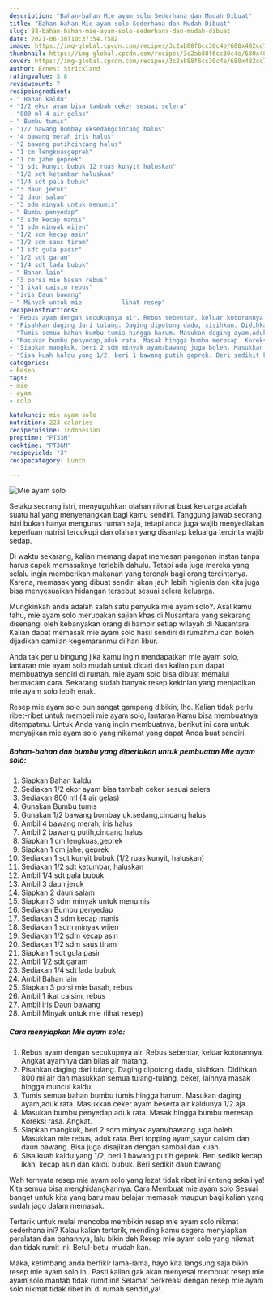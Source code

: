 ```yaml
---
description: "Bahan-bahan Mie ayam solo Sederhana dan Mudah Dibuat"
title: "Bahan-bahan Mie ayam solo Sederhana dan Mudah Dibuat"
slug: 88-bahan-bahan-mie-ayam-solo-sederhana-dan-mudah-dibuat
date: 2021-06-30T10:37:54.758Z
image: https://img-global.cpcdn.com/recipes/3c2ab88f6cc30c4e/680x482cq70/mie-ayam-solo-foto-resep-utama.jpg
thumbnail: https://img-global.cpcdn.com/recipes/3c2ab88f6cc30c4e/680x482cq70/mie-ayam-solo-foto-resep-utama.jpg
cover: https://img-global.cpcdn.com/recipes/3c2ab88f6cc30c4e/680x482cq70/mie-ayam-solo-foto-resep-utama.jpg
author: Ernest Strickland
ratingvalue: 3.8
reviewcount: 7
recipeingredient:
- " Bahan kaldu"
- "1/2 ekor ayam bisa tambah ceker sesuai selera"
- "800 ml 4 air gelas"
- " Bumbu tumis"
- "1/2 bawang bombay uksedangcincang halus"
- "4 bawang merah iris halus"
- "2 bawang putihcincang halus"
- "1 cm lengkuasgeprek"
- "1 cm jahe geprek"
- "1 sdt kunyit bubuk 12 ruas kunyit haluskan"
- "1/2 sdt ketumbar haluskan"
- "1/4 sdt pala bubuk"
- "3 daun jeruk"
- "2 daun salam"
- "3 sdm minyak untuk menumis"
- " Bumbu penyedap"
- "3 sdm kecap manis"
- "1 sdm minyak wijen"
- "1/2 sdm kecap asin"
- "1/2 sdm saus tiram"
- "1 sdt gula pasir"
- "1/2 sdt garam"
- "1/4 sdt lada bubuk"
- " Bahan lain"
- "3 porsi mie basah rebus"
- "1 ikat caisim rebus"
- "iris Daun bawang"
- " Minyak untuk mie           lihat resep"
recipeinstructions:
- "Rebus ayam dengan secukupnya air. Rebus sebentar, keluar kotorannya. Angkat ayamnya dan bilas air matang."
- "Pisahkan daging dari tulang. Daging dipotong dadu, sisihkan. Didihkan 800 ml air dan masukkan semua tulang-tulang, ceker, lainnya masak hingga muncul kaldu."
- "Tumis semua bahan bumbu tumis hingga harum. Masukan daging ayam,aduk rata. Masukkan ceker ayam beserta air kaldunya 1/2 aja."
- "Masukan bumbu penyedap,aduk rata. Masak hingga bumbu meresap. Koreksi rasa. Angkat."
- "Siapkan mangkuk, beri 2 sdm minyak ayam/bawang juga boleh. Masukkan mie rebus, aduk rata. Beri topping ayam,sayur caisim dan daun bawang. Bisa juga disajikan dengan sambal dan kuah."
- "Sisa kuah kaldu yang 1/2, beri 1 bawang putih geprek. Beri sedikit kecap ikan, kecap asin dan kaldu bubuk. Beri sedikit daun bawang"
categories:
- Resep
tags:
- mie
- ayam
- solo

katakunci: mie ayam solo 
nutrition: 223 calories
recipecuisine: Indonesian
preptime: "PT33M"
cooktime: "PT36M"
recipeyield: "3"
recipecategory: Lunch

---
```



![Mie ayam solo](https://img-global.cpcdn.com/recipes/3c2ab88f6cc30c4e/680x482cq70/mie-ayam-solo-foto-resep-utama.jpg)

Selaku seorang istri, menyuguhkan olahan nikmat buat keluarga adalah suatu hal yang menyenangkan bagi kamu sendiri. Tanggung jawab seorang istri bukan hanya mengurus rumah saja, tetapi anda juga wajib menyediakan keperluan nutrisi tercukupi dan olahan yang disantap keluarga tercinta wajib sedap.

Di waktu  sekarang, kalian memang dapat memesan panganan instan tanpa harus capek memasaknya terlebih dahulu. Tetapi ada juga mereka yang selalu ingin memberikan makanan yang terenak bagi orang tercintanya. Karena, memasak yang dibuat sendiri akan jauh lebih higienis dan kita juga bisa menyesuaikan hidangan tersebut sesuai selera keluarga. 



Mungkinkah anda adalah salah satu penyuka mie ayam solo?. Asal kamu tahu, mie ayam solo merupakan sajian khas di Nusantara yang sekarang disenangi oleh kebanyakan orang di hampir setiap wilayah di Nusantara. Kalian dapat memasak mie ayam solo hasil sendiri di rumahmu dan boleh dijadikan camilan kegemaranmu di hari libur.

Anda tak perlu bingung jika kamu ingin mendapatkan mie ayam solo, lantaran mie ayam solo mudah untuk dicari dan kalian pun dapat membuatnya sendiri di rumah. mie ayam solo bisa dibuat memalui bermacam cara. Sekarang sudah banyak resep kekinian yang menjadikan mie ayam solo lebih enak.

Resep mie ayam solo pun sangat gampang dibikin, lho. Kalian tidak perlu ribet-ribet untuk membeli mie ayam solo, lantaran Kamu bisa membuatnya ditempatmu. Untuk Anda yang ingin membuatnya, berikut ini cara untuk menyajikan mie ayam solo yang nikamat yang dapat Anda buat sendiri.

<!--inarticleads1-->

##### Bahan-bahan dan bumbu yang diperlukan untuk pembuatan Mie ayam solo:

1. Siapkan  Bahan kaldu
1. Sediakan 1/2 ekor ayam bisa tambah ceker sesuai selera
1. Sediakan 800 ml (4 air gelas)
1. Gunakan  Bumbu tumis
1. Gunakan 1/2 bawang bombay uk.sedang,cincang halus
1. Ambil 4 bawang merah, iris halus
1. Ambil 2 bawang putih,cincang halus
1. Siapkan 1 cm lengkuas,geprek
1. Siapkan 1 cm jahe, geprek
1. Sediakan 1 sdt kunyit bubuk (1/2 ruas kunyit, haluskan)
1. Sediakan 1/2 sdt ketumbar, haluskan
1. Ambil 1/4 sdt pala bubuk
1. Ambil 3 daun jeruk
1. Siapkan 2 daun salam
1. Siapkan 3 sdm minyak untuk menumis
1. Sediakan  Bumbu penyedap
1. Sediakan 3 sdm kecap manis
1. Sediakan 1 sdm minyak wijen
1. Sediakan 1/2 sdm kecap asin
1. Sediakan 1/2 sdm saus tiram
1. Siapkan 1 sdt gula pasir
1. Ambil 1/2 sdt garam
1. Sediakan 1/4 sdt lada bubuk
1. Ambil  Bahan lain
1. Siapkan 3 porsi mie basah, rebus
1. Ambil 1 ikat caisim, rebus
1. Ambil iris Daun bawang
1. Ambil  Minyak untuk mie           (lihat resep)




<!--inarticleads2-->

##### Cara menyiapkan Mie ayam solo:

1. Rebus ayam dengan secukupnya air. Rebus sebentar, keluar kotorannya. Angkat ayamnya dan bilas air matang.
1. Pisahkan daging dari tulang. Daging dipotong dadu, sisihkan. Didihkan 800 ml air dan masukkan semua tulang-tulang, ceker, lainnya masak hingga muncul kaldu.
1. Tumis semua bahan bumbu tumis hingga harum. Masukan daging ayam,aduk rata. Masukkan ceker ayam beserta air kaldunya 1/2 aja.
1. Masukan bumbu penyedap,aduk rata. Masak hingga bumbu meresap. Koreksi rasa. Angkat.
1. Siapkan mangkuk, beri 2 sdm minyak ayam/bawang juga boleh. Masukkan mie rebus, aduk rata. Beri topping ayam,sayur caisim dan daun bawang. Bisa juga disajikan dengan sambal dan kuah.
1. Sisa kuah kaldu yang 1/2, beri 1 bawang putih geprek. Beri sedikit kecap ikan, kecap asin dan kaldu bubuk. Beri sedikit daun bawang




Wah ternyata resep mie ayam solo yang lezat tidak ribet ini enteng sekali ya! Kita semua bisa menghidangkannya. Cara Membuat mie ayam solo Sesuai banget untuk kita yang baru mau belajar memasak maupun bagi kalian yang sudah jago dalam memasak.

Tertarik untuk mulai mencoba membikin resep mie ayam solo nikmat sederhana ini? Kalau kalian tertarik, mending kamu segera menyiapkan peralatan dan bahannya, lalu bikin deh Resep mie ayam solo yang nikmat dan tidak rumit ini. Betul-betul mudah kan. 

Maka, ketimbang anda berfikir lama-lama, hayo kita langsung saja bikin resep mie ayam solo ini. Pasti kalian gak akan menyesal membuat resep mie ayam solo mantab tidak rumit ini! Selamat berkreasi dengan resep mie ayam solo nikmat tidak ribet ini di rumah sendiri,ya!.

